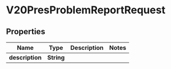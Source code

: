 

# V20PresProblemReportRequest


## Properties

Name | Type | Description | Notes
------------ | ------------- | ------------- | -------------
**description** | **String** |  | 



